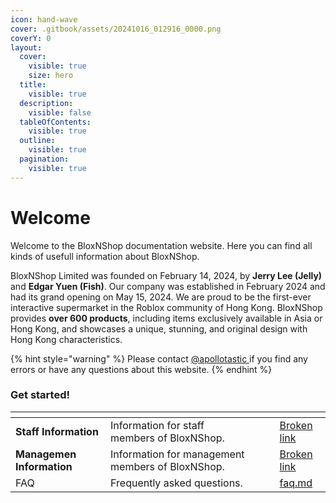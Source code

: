 ```yaml
---
icon: hand-wave
cover: .gitbook/assets/20241016_012916_0000.png
coverY: 0
layout:
  cover:
    visible: true
    size: hero
  title:
    visible: true
  description:
    visible: false
  tableOfContents:
    visible: true
  outline:
    visible: true
  pagination:
    visible: true
---
```


# Welcome

Welcome to the BloxNShop documentation website. Here you can find all kinds of usefull information about BloxNShop.

BloxNShop Limited was founded on February 14, 2024, by **Jerry Lee (Jelly)** and **Edgar Yuen (Fish)**. Our company was established in February 2024 and had its grand opening on May 15, 2024. We are proud to be the first-ever interactive supermarket in the Roblox community of Hong Kong. BloxNShop provides **over 600 products**, including items exclusively available in Asia or Hong Kong, and showcases a unique, stunning, and original design with Hong Kong characteristics.



{% hint style="warning" %}
Please contact [@apollotastic ](https://discord.com/users/831763338509549578)if you find any errors or have any questions about this website.
{% endhint %}

### Get started!

<table data-view="cards"><thead><tr><th></th><th></th><th data-hidden data-card-cover data-type="files"></th><th data-hidden></th><th data-hidden data-card-target data-type="content-ref"></th></tr></thead><tbody><tr><td><strong>Staff Information</strong></td><td>Information for staff members of BloxNShop.</td><td></td><td></td><td><a href="broken-reference">Broken link</a></td></tr><tr><td><strong>Managemen Information</strong></td><td>Information for management members of BloxNShop.</td><td></td><td></td><td><a href="broken-reference">Broken link</a></td></tr><tr><td>FAQ</td><td>Frequently asked questions.</td><td></td><td></td><td><a href="faq.md">faq.md</a></td></tr></tbody></table>
